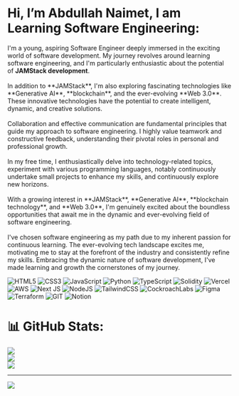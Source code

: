 # Hi, I’m Abdullah Naimet, I am Learning Software Engineering:
<p>I'm a young, aspiring Software Engineer deeply immersed in the exciting world of software development. My journey revolves around learning software engineering, and I'm particularly enthusiastic about the potential of <b>JAMStack development</b>.<br><br>In addition to **JAMStack**, I'm also exploring fascinating technologies like **Generative AI**, **blockchain**, and the ever-evolving **Web 3.0**. These innovative technologies have the potential to create intelligent, dynamic, and creative solutions.<br><br>Collaboration and effective communication are fundamental principles that guide my approach to software engineering. I highly value teamwork and constructive feedback, understanding their pivotal roles in personal and professional growth.<br><br>In my free time, I enthusiastically delve into technology-related topics, experiment with various programming languages, notably continuously undertake small projects to enhance my skills, and continuously explore new horizons.<br><br>With a growing interest in **JAMStack**, **Generative AI**, **blockchain technology**, and **Web 3.0**, I'm genuinely excited about the boundless opportunities that await me in the dynamic and ever-evolving field of software engineering.<br><br>I've chosen software engineering as my path due to my inherent passion for continuous learning. The ever-evolving tech landscape excites me, motivating me to stay at the forefront of the industry and consistently refine my skills. Embracing the dynamic nature of software development, I've made learning and growth the cornerstones of my journey.<br></p>

![HTML5](https://img.shields.io/badge/html5-%23E34F26.svg?style=flat&logo=html5&logoColor=white) ![CSS3](https://img.shields.io/badge/css3-%231572B6.svg?style=flat&logo=css3&logoColor=white) ![JavaScript](https://img.shields.io/badge/javascript-%23323330.svg?style=flat&logo=javascript&logoColor=%23F7DF1E) ![Python](https://img.shields.io/badge/python-3670A0?style=flat&logo=python&logoColor=ffdd54) ![TypeScript](https://img.shields.io/badge/typescript-%23007ACC.svg?style=flat&logo=typescript&logoColor=white) ![Solidity](https://img.shields.io/badge/Solidity-%23363636.svg?style=flat&logo=solidity&logoColor=white) ![Vercel](https://img.shields.io/badge/vercel-%23000000.svg?style=flat&logo=vercel&logoColor=white) ![AWS](https://img.shields.io/badge/AWS-%23FF9900.svg?style=flat&logo=amazon-aws&logoColor=white) ![Next JS](https://img.shields.io/badge/Next-black?style=flat&logo=next.js&logoColor=white) ![NodeJS](https://img.shields.io/badge/node.js-6DA55F?style=flat&logo=node.js&logoColor=white) ![TailwindCSS](https://img.shields.io/badge/tailwindcss-%2338B2AC.svg?style=flat&logo=tailwind-css&logoColor=white) ![CockroachLabs](https://img.shields.io/badge/Cockroach%20Labs-6933FF?style=flat&logo=Cockroach%20Labs&logoColor=white) ![Figma](https://img.shields.io/badge/figma-%23F24E1E.svg?style=flat&logo=figma&logoColor=white) ![Terraform](https://img.shields.io/badge/terraform-%235835CC.svg?style=flat&logo=terraform&logoColor=white) ![GIT](https://img.shields.io/badge/Git-fc6d26?style=flat&logo=git&logoColor=white) ![Notion](https://img.shields.io/badge/Notion-%23000000.svg?style=flat&logo=notion&logoColor=white)
# 📊 GitHub Stats:
![](https://github-readme-stats.vercel.app/api?username=abdullahnaimet&theme=dark&hide_border=false&include_all_commits=true&count_private=true)<br/>
![](https://github-readme-streak-stats.herokuapp.com/?user=abdullahnaimet&theme=dark&hide_border=false)<br/>
![](https://github-readme-stats.vercel.app/api/top-langs/?username=abdullahnaimet&theme=dark&hide_border=false&include_all_commits=true&count_private=true&layout=compact)

---
[![](https://visitcount.itsvg.in/api?id=abdullahnaimet&icon=0&color=0)](https://visitcount.itsvg.in)

<!-- Proudly created with GPRM ( https://gprm.itsvg.in ) -->
